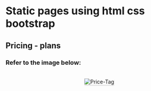 # Static pages using html css bootstrap 

## Pricing - plans
### Refer to the image below:

<br/>
<div style="text-align: center;">
    <img src="https://res.cloudinary.com/harikrishnar/image/upload/v1681125388/pricetag_joi3ci.png" alt="Price-Tag" style="max-width:70%;box-shadow:0 2.8px 2.2px rgba(0, 0, 0, 0.12)">
</div>
<br/>



